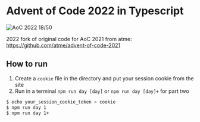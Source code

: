 # Advent of Code 2022 in Typescript

![AoC 2022 18/50](https://img.shields.io/badge/AoC%202022-18%2F50-orange)

2022 fork of original code for AoC 2021 from atme: https://github.com/atme/advent-of-code-2021

## How to run

1. Create a `cookie` file in the directory and put your session cookie from the site
2. Run in a terminal `npm run day [day]` or `npm run day [day]+` for part two

```sh
$ echo your_session_cookie_token > cookie
$ npm run day 1
$ npm run day 1+
```

